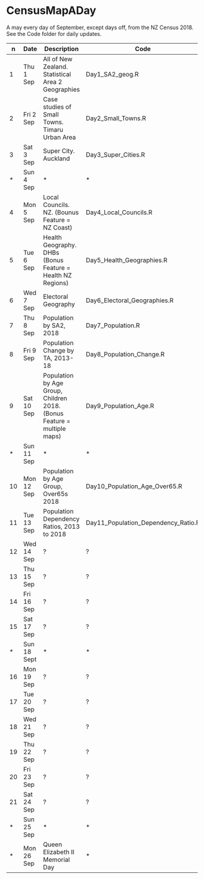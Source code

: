 # CensusMapADay
A may every day of September, except days off, from the NZ Census 2018. See the Code folder for daily updates.

|n  | Date         | Description | Code |
|---| ----------- | ----------- | ----------- |
|1  | Thu 1 Sep  | All of New Zealand. Statistical Area 2 Geographies  | Day1_SA2_geog.R |
|2  | Fri 2 Sep  | Case studies of Small Towns. Timaru Urban Area   | Day2_Small_Towns.R |
|3  | Sat 3 Sep  | Super City. Auckland  | Day3_Super_Cities.R |
| * | Sun 4 Sep  | * | * |
|4  | Mon 5 Sep  | Local Councils. NZ. (Bounus Feature = NZ Coast) | Day4_Local_Councils.R  |
|5  | Tue 6 Sep  | Health Geography. DHBs (Bonus Feature = Health NZ Regions)  | Day5_Health_Geographies.R  |
|6  | Wed 7 Sep  | Electoral Geography  | Day6_Electoral_Geographies.R  |
|7  | Thu 8 Sep  | Population by SA2, 2018  | Day7_Population.R  |
|8  | Fri 9 Sep  | Population Change by TA, 2013-18  |  Day8_Population_Change.R |
|9  | Sat 10 Sep  | Population by Age Group, Children 2018. (Bonus Feature = multiple maps) |  Day9_Population_Age.R |
|*| Sun 11 Sep |* | * |
|10 |Mon 12 Sep| Population by Age Group, Over65s 2018 | Day10_Population_Age_Over65.R |
|11 | Tue 13 Sep | Population Dependency Ratios, 2013 to 2018 | Day11_Population_Dependency_Ratio.R  |
|12 | Wed 14 Sep | ?  |?  |
|13 | Thu 15 Sep | ?  |?  |
|14 | Fri 16 Sep | ?  |?  |
|15 | Sat 17 Sep | ?  |?  |
|*| Sun 18 Sept |*|* |
|16 | Mon 19 Sep | ?  |?  |
|17 | Tue 20 Sep | ?  |?  |
|18 | Wed 21 Sep | ?  |?  |
|19 | Thu 22 Sep | ?  |?  |
|20 | Fri 23 Sep | ?  |?  |
|21 | Sat 24 Sep | ?  |?  |
|*| Sun 25 Sep |*|*|
|*| Mon 26 Sep |Queen Elizabeth II Memorial Day|*|
